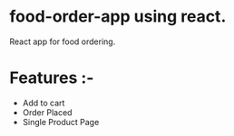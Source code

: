 # food-order-app using react.
React app for food ordering.


# Features :- 
* Add to cart
* Order Placed
* Single Product Page
